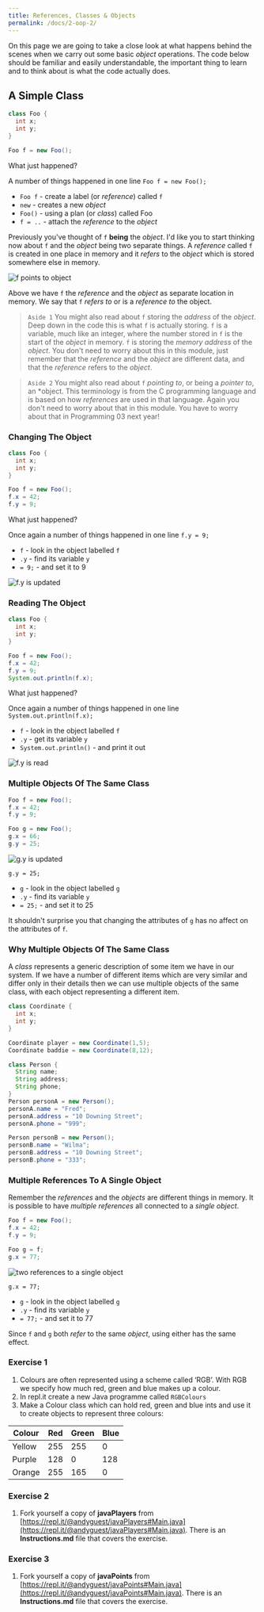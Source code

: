 ```yaml
---
title: References, Classes & Objects
permalink: /docs/2-oop-2/
---
```


On this page we are going to take a close look at what happens behind the scenes when we carry out some basic *object* operations. The code below should be familiar and easily understandable, the important thing to learn and to think about is what the code actually does.  

## A Simple Class

```java
class Foo {
  int x;
  int y;
}

Foo f = new Foo();
```

What just happened?  

A number of things happened in one line `Foo f = new Foo();`  
* `Foo f` - create a label (or *reference*) called `f`  
* `new` - creates a new *object*  
* `Foo()` - using a plan (or *class*) called Foo  
* `f = ..` - attach the *reference* to the *object*  

Previously you've thought of `f` **being** the *object*. I'd like you to start thinking now about `f` and the *object* being two separate things. A *reference* called `f` is created in one place in memory and it *refers* to the *object* which is stored somewhere else in memory.  

![f points to object](https://ysjprog02.netlify.app/assets/img/topics/2oop1/simpleobject1.png)

Above we have `f` the *reference* and the *object* as separate location in memory. We say that `f` *refers to* or is a *reference to* the object. 

> `Aside 1` You might also read about `f` storing the *address* of the *object*. Deep down in the code this is what `f` is actually storing. `f` is a variable, much like an integer, where the number stored in `f` is the start of the *object* in memory. `f` is storing the *memory address* of the *object*. You don't need to worry about this in this module, just remember that the *reference* and the *object* are different data, and that the *reference* refers to the *object*.

> `Aside 2` You might also read about `f` *pointing to*, or being a *pointer to*, an *object. This terminology is from the C programming language and is based on how *references* are used in that language. Again you don't need to worry about that in this module. You have to worry about that in Programming 03 next year!

### Changing The Object

```java
class Foo {
  int x;
  int y;
}

Foo f = new Foo();
f.x = 42;
f.y = 9;
```

What just happened?  

Once again a number of things happened in one line `f.y = 9;`  
* `f` - look in the object labelled `f`  
* `.y` - find its variable `y`  
* `= 9;` - and set it to 9

![f.y is updated](https://ysjprog02.netlify.app/assets/img/topics/2oop1/simpleobject2.png)

### Reading The Object

```java
class Foo {
  int x;
  int y;
}

Foo f = new Foo();
f.x = 42;
f.y = 9;
System.out.println(f.x);
```

What just happened?  

Once again a number of things happened in one line `System.out.println(f.x);`  
* `f` - look in the object labelled `f`  
* `.y` - get its variable `y`  
* `System.out.println()` - and print it out

![f.y is read](https://ysjprog02.netlify.app/assets/img/topics/2oop1/simpleobject2.png)

### Multiple Objects Of The Same Class

```java
Foo f = new Foo();
f.x = 42;
f.y = 9;

Foo g = new Foo();
g.x = 66;
g.y = 25;
```

![g.y is updated](https://ysjprog02.netlify.app/assets/img/topics/2oop1/simpleobject3.png)

`g.y = 25;`  
* `g` - look in the object labelled `g`  
* `.y` - find its variable `y`  
* `= 25;` - and set it to 25

It shouldn't surprise you that changing the attributes of `g` has no affect on the attributes of `f`.  

### Why Multiple Objects Of The Same Class

A *class* represents a generic description of some item we have in our system. If we have a number of different items which are very similar and differ only in their details then we can use multiple objects of the same class, with each object representing a different item. 

```java
class Coordinate {  
  int x;
  int y;
}

Coordinate player = new Coordinate(1,5);
Coordinate baddie = new Coordinate(8,12);
```

```java
class Person {
  String name;
  String address;
  String phone;
}
Person personA = new Person();
personA.name = "Fred";
personA.address = "10 Downing Street";
personA.phone = "999";

Person personB = new Person();
personB.name = "Wilma";
personB.address = "10 Downing Street";
personB.phone = "333";
```

### Multiple References To A Single Object

Remember the *references* and the *objects* are different things in memory. It is possible to have *multiple references* all connected to a *single object*.

```java
Foo f = new Foo();
f.x = 42;
f.y = 9;  

Foo g = f;
g.x = 77;
```

![two references to a single object](https://ysjprog02.netlify.app/assets/img/topics/2oop1/simpleobject4.png)

`g.x = 77;`  
* `g` - look in the object labelled `g`  
* `.y` - find its variable `y`  
* `= 77;` - and set it to 77

Since `f` and `g` both *refer* to the same *object*, using either has the same effect.  

### Exercise 1
1. Colours are often represented using a scheme called ‘RGB’. With RGB we specify how much red, green
and blue makes up a colour. 
2. In repl.it create a new Java programme called `RGBColours`
3. Make a Colour class which can hold red, green and blue ints and use it to create objects to represent three colours:  

|Colour|Red|Green|Blue|
|---|---|---|---|
|Yellow|255|255|0|
|Purple|128|0|128|
|Orange|255|165|0|

### Exercise 2
1. Fork yourself a copy of **javaPlayers** from [https://repl.it/@andyguest/javaPlayers#Main.java](https://repl.it/@andyguest/javaPlayers#Main.java). There is an **Instructions.md** file that covers the exercise.  

### Exercise 3
1. Fork yourself a copy of **javaPoints** from [https://repl.it/@andyguest/javaPoints#Main.java](https://repl.it/@andyguest/javaPoints#Main.java). There is an **Instructions.md** file that covers the exercise.  



